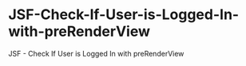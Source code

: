 # JSF-Check-If-User-is-Logged-In-with-preRenderView
JSF - Check If User is Logged In with preRenderView
